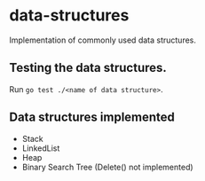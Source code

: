 # data-structures
Implementation of commonly used data structures.

## Testing the data structures.
Run `go test ./<name of data structure>`.

## Data structures implemented
* Stack
* LinkedList
* Heap
* Binary Search Tree (Delete() not implemented)
